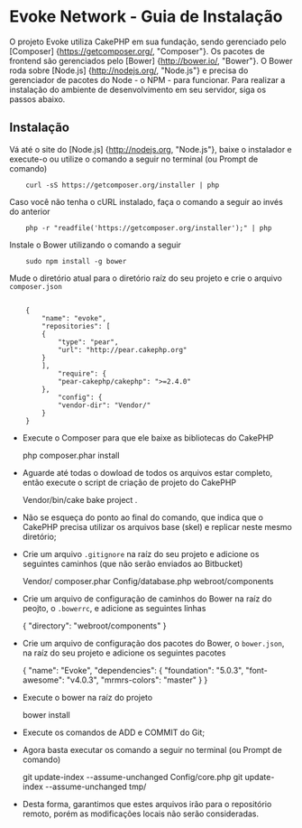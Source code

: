 Evoke Network - Guia de Instalação
==================================

O projeto Evoke utiliza CakePHP em sua fundação, sendo gerenciado pelo [Composer] {https://getcomposer.org/, "Composer"}. Os pacotes de frontend são gerenciados pelo [Bower] {http://bower.io/, "Bower"}. O Bower roda sobre [Node.js] {http://nodejs.org/, "Node.js"} e precisa do gerenciador de pacotes do Node - o NPM - para funcionar. Para realizar a instalação do ambiente de desenvolvimento em seu servidor, siga os passos abaixo.

## Instalação ##

Vá até o site do [Node.js] {http://nodejs.org, "Node.js"}, baixe o instalador e execute-o ou utilize o comando a seguir no terminal (ou Prompt de comando)

```
	curl -sS https://getcomposer.org/installer | php

```

Caso você não tenha o cURL instalado, faça o comando a seguir ao invés do anterior

```
	php -r "readfile('https://getcomposer.org/installer');" | php

```

Instale o Bower utilizando o comando a seguir

```
	sudo npm install -g bower

```

Mude o diretório atual para o diretório raíz do seu projeto e crie o arquivo `composer.json`

```
	
	{
		"name": "evoke",
		"repositories": [
		{
			"type": "pear",
			"url": "http://pear.cakephp.org"
		}
		],
			"require": {
			"pear-cakephp/cakephp": ">=2.4.0"
		},
			"config": {
			"vendor-dir": "Vendor/"
		}
	}

```

- Execute o Composer para que ele baixe as bibliotecas do CakePHP

	php composer.phar install

- Aguarde até todas o dowload de todos os arquivos estar completo, então execute o script de criação de projeto do CakePHP

	Vendor/bin/cake bake project .

- Não se esqueça do ponto ao final do comando, que indica que o CakePHP precisa utilizar os arquivos base (skel) e replicar neste mesmo diretório;
- Crie um arquivo `.gitignore` na raíz do seu projeto e adicione os seguintes caminhos (que não serão enviados ao Bitbucket)

	Vendor/
	composer.phar
	Config/database.php
	webroot/components

- Crie um arquivo de configuração de caminhos do Bower na raíz do peojto, o `.bowerrc`, e adicione as seguintes linhas

	{
		"directory": "webroot/components"
	}

- Crie um arquivo de configuração dos pacotes do Bower, o `bower.json`, na raíz do seu projeto e adicione os seguintes pacotes

	{
		"name": "Evoke",
		"dependencies": {
			"foundation": "5.0.3",
			"font-awesome": "v4.0.3",
			"mrmrs-colors": "master"
		}
	}

- Execute o bower na raíz do projeto

	bower install

- Execute os comandos de ADD e COMMIT do Git;
- Agora basta executar os comando a seguir no terminal (ou Prompt de comando)

	git update-index --assume-unchanged Config/core.php
	git update-index --assume-unchanged tmp/

- Desta forma, garantimos que estes arquivos irão para o repositório remoto, porém as modificações locais não serão consideradas.